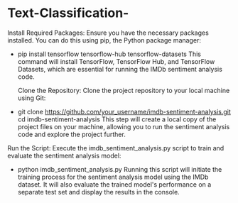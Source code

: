 # Text-Classification-
Install Required Packages: Ensure you have the necessary packages installed. You can do this using pip, the Python package manager:
- pip install tensorflow tensorflow-hub tensorflow-datasets
  This command will install TensorFlow, TensorFlow Hub, and TensorFlow Datasets, which are essential for running the IMDb sentiment analysis code.

  Clone the Repository: Clone the project repository to your local machine using Git:
- git clone https://github.com/your_username/imdb-sentiment-analysis.git
cd imdb-sentiment-analysis
This step will create a local copy of the project files on your machine, allowing you to run the sentiment analysis code and explore the project further.

Run the Script: Execute the imdb_sentiment_analysis.py script to train and evaluate the sentiment analysis model:
- python imdb_sentiment_analysis.py
Running this script will initiate the training process for the sentiment analysis model using the IMDb dataset. It will also evaluate the trained model's performance on a separate test set and display the results in the console.


